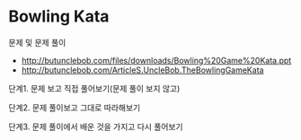 # Bowling Kata

문제 및 문제 풀이

* http://butunclebob.com/files/downloads/Bowling%20Game%20Kata.ppt
* http://butunclebob.com/ArticleS.UncleBob.TheBowlingGameKata

단계1. 문제 보고 직접 풀어보기(문제 풀이 보지 않고)

단계2. 문제 풀이보고 그대로 따라해보기

단계3. 문제 풀이에서 배운 것을 가지고 다시 풀어보기

